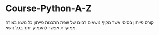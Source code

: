 # Course-Python-A-Z
קורס פייתון בסיסי אשר מקיף נושאים רבים של שפת התכנות פייתון כל נושא בצורה ממוקדת אפשר להעמיק יותר בכל נושא.
